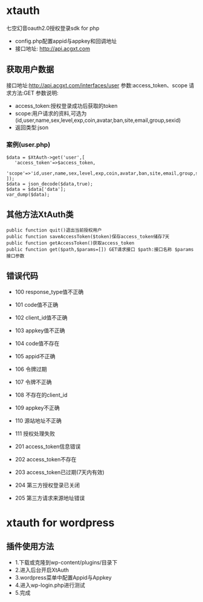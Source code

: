 # xtauth
七空幻音oauth2.0授权登录sdk for php
* config.php配置appid与appkey和回调地址
* 接口地址: http://api.acgxt.com

## 获取用户数据
接口地址:http://api.acgxt.com/interfaces/user
参数:access_token、scope
请求方法:GET
参数说明:
* access_token:授权登录成功后获取的token
* scope:用户请求的资料,可选为(id,user,name,sex,level,exp,coin,avatar,ban,site,email,group,sexid)
* 返回类型:json
### 案例(user.php)
    $data = $XtAuth->get('user',[
	   'access_token'=>$access_token,
	    'scope'=>'id,user,name,sex,level,exp,coin,avatar,ban,site,email,group,sexid,content'
    ]);
    $data = json_decode($data,true);
    $data = $data['data'];
    var_dump($data);
## 其他方法XtAuth类
    public function quit()退出当前授权用户
    public function saveAccessToken($token)保存access_token储存7天
    public function getAccessToken()获取access_token
    public function get($path,$params=[]) GET请求接口 $path:接口名称 $params接口参数
## 错误代码
* 100 response_type值不正确
* 101 code值不正确
* 102 client_id值不正确
* 103 appkey值不正确
* 104 code值不存在
* 105 appid不正确
* 106 令牌过期
* 107 令牌不正确
* 108 不存在的client_id
* 109 appkey不正确
* 110 源站地址不正确
* 111 授权处理失败

* 201 access_token信息错误
* 202 access_token不存在
* 203 access_token已过期(7天内有效)
* 204 第三方授权登录已关闭
* 205 第三方请求来源地址错误


# xtauth for wordpress
## 插件使用方法
* 1.下载或克隆到wp-content/plugins/目录下
* 2.进入后台开启XtAuth
* 3.wordpress菜单中配置Appid与Appkey
* 4.进入wp-login.php进行测试
* 5.完成
